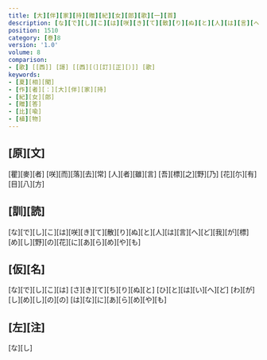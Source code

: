 ```yaml
---
title: [大][伴][家][持][贈][紀][女][郎][歌][一][首]
description: [な][で][し][こ][は][咲][き][て][散][り][ぬ][と][人][は][言][へ][ど][我][が][標][め][し][野][の][花][に][あ][ら][め][や][も]
position: 1510
category: [巻]8
version: '1.0'
volume: 8
comparison:
- [歌] [[西]] [謌] [[西][（][訂][正][）]] [歌]
keywords:
- [夏][相][聞]
- [作][者][：][大][伴][家][持]
- [紀][女][郎]
- [贈][答]
- [比][喩]
- [植][物]
---
```


## [原][文]

[瞿][麥][者] [咲][而][落][去][常] [人][者][雖][言] [吾][標][之][野][乃] [花][尓][有][目][八][方]

## [訓][読]

[な][で][し][こ][は][咲][き][て][散][り][ぬ][と][人][は][言][へ][ど][我][が][標][め][し][野][の][花][に][あ][ら][め][や][も]

## [仮][名]

[な][で][し][こ][は] [さ][き][て][ち][り][ぬ][と] [ひ][と][は][い][へ][ど] [わ][が][し][め][し][の][の] [は][な][に][あ][ら][め][や][も]

## [左][注]

[な][し]
